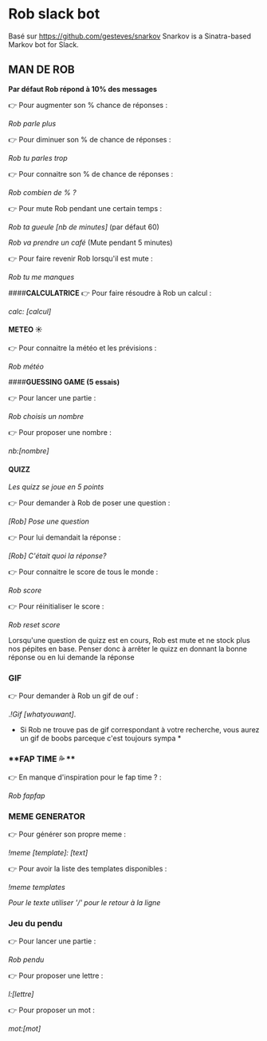 # Rob slack bot

Basé sur https://github.com/gesteves/snarkov
Snarkov is a Sinatra-based Markov bot for Slack.

## **MAN DE ROB**

**Par défaut Rob répond à 10% des messages**

 :point_right: Pour augmenter son % chance de réponses :

_Rob parle plus_

 :point_right: Pour diminuer son % de chance de réponses :

​_Rob tu parles trop_​

 :point_right: Pour connaitre son % de chance de réponses :

​_Rob combien de % ?_​

 :point_right: Pour mute Rob pendant une certain temps :

​_Rob ta gueule [nb de minutes]_​ (par défaut 60)

​_Rob va prendre un café_​ (Mute pendant 5 minutes)

 :point_right: Pour faire revenir Rob lorsqu'il est mute :

​_Rob tu me manques_​


####**CALCULATRICE**
 :point_right: Pour faire résoudre à Rob un calcul :

​_calc: [calcul]_​

#### **METEO :sunny:**

 :point_right: Pour connaitre la météo et les prévisions :

​_Rob météo_​

####**GUESSING GAME (5 essais)**

:point_right: Pour lancer une partie :

​_Rob choisis un nombre_​

:point_right: Pour proposer une nombre :

​_nb:[nombre]_​

#### **QUIZZ**

*Les quizz se joue en 5 points*

:point_right: Pour demander à Rob de poser une question :

​_[Rob] Pose une question_​

:point_right: Pour lui demandait la réponse :

​_[Rob] C'était quoi la réponse?_​

:point_right: Pour connaitre le score de tous le monde :

​_Rob score_​

:point_right: Pour réinitialiser le score :

​_Rob reset score_​

Lorsqu'une question de quizz est en cours, Rob est mute et ne stock plus nos pépites en base. Penser donc à arrêter le quizz en donnant la bonne réponse ou en lui demande la réponse

### **GIF** 

:point_right: Pour demander à Rob un gif de ouf :

._!Gif [whatyouwant]_.

* Si Rob ne trouve pas de gif correspondant à votre recherche, vous aurez un gif de boobs parceque c'est toujours sympa *

### **FAP TIME :sweat_drops: **

:point_right: En manque d'inspiration pour le fap time ? :

_Rob fapfap_

### **MEME GENERATOR**

:point_right: Pour générer son propre meme :

_!meme [template]: [text]_

:point_right: Pour avoir la liste des templates disponibles :

_!meme templates_

*Pour le texte utiliser '/' pour le retour à la ligne*


### **Jeu du pendu**

:point_right: Pour lancer une partie :

*_Rob pendu_*

:point_right: Pour proposer une lettre :

*_l:[lettre]_*

:point_right: Pour proposer un mot :

*_mot:[mot]_*


